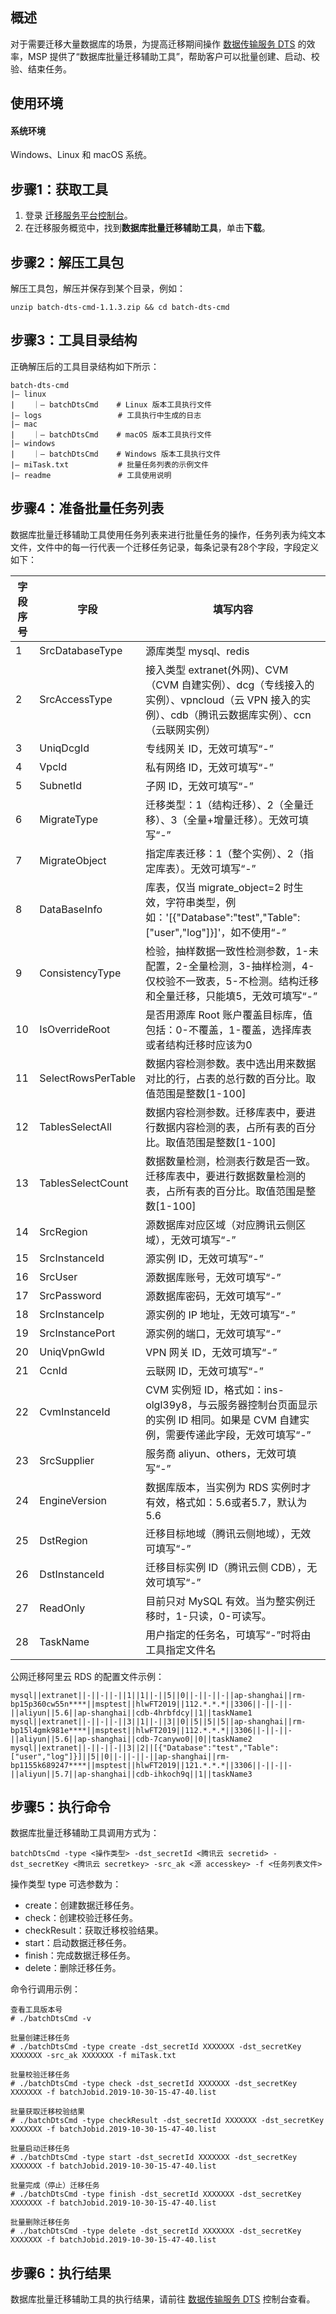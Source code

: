 ## 概述

对于需要迁移大量数据库的场景，为提高迁移期间操作 [数据传输服务 DTS](https://cloud.tencent.com/document/product/571) 的效率，MSP 提供了“数据库批量迁移辅助工具”，帮助客户可以批量创建、启动、校验、结束任务。


## 使用环境


#### 系统环境

Windows、Linux 和 macOS 系统。


## 步骤1：获取工具

1. 登录 [迁移服务平台控制台](https://console.cloud.tencent.com/msp)。
2. 在迁移服务概览中，找到**数据库批量迁移辅助工具**，单击**下载**。

## 步骤2：解压工具包

解压工具包，解压并保存到某个目录，例如：
```plaintext
unzip batch-dts-cmd-1.1.3.zip && cd batch-dts-cmd
```

## 步骤3：工具目录结构
正确解压后的工具目录结构如下所示：
```plaintext
batch-dts-cmd
|— linux
|    ｜— batchDtsCmd    # Linux 版本工具执行文件
|— logs                 # 工具执行中生成的日志
|— mac
|    ｜— batchDtsCmd    # macOS 版本工具执行文件
|— windows
|    ｜— batchDtsCmd    # Windows 版本工具执行文件
|— miTask.txt           # 批量任务列表的示例文件
|— readme               # 工具使用说明
```

## 步骤4：准备批量任务列表
数据库批量迁移辅助工具使用任务列表来进行批量任务的操作，任务列表为纯文本文件，文件中的每一行代表一个迁移任务记录，每条记录有28个字段，字段定义如下：
<table>
<thead>
<tr>
<th>字段序号</th>
<th>字段</th>
<th>填写内容</th>
</tr>
</thead>
<tbody><tr>
<td>1</td>
<td>SrcDatabaseType</td>
<td>源库类型 mysql、redis</td>
</tr>
<tr>
<td>2</td>
<td>SrcAccessType</td>
<td>接入类型 extranet(外网)、CVM（CVM 自建实例）、dcg（专线接入的实例）、vpncloud（云 VPN 接入的实例）、cdb（腾讯云数据库实例）、ccn（云联网实例）</td>
</tr>
<tr>
<td>3</td>
<td>UniqDcgId</td>
<td>专线网关 ID，无效可填写“-”</td>
</tr>
<tr>
<td>4</td>
<td>VpcId</td>
<td>私有网络 ID，无效可填写“-”</td>
</tr>
<tr>
<td>5</td>
<td>SubnetId</td>
<td>子网 ID，无效可填写“-”</td>
</tr>
<tr>
<td>6</td>
<td>MigrateType</td>
<td>迁移类型：1（结构迁移）、2（全量迁移）、3（全量+增量迁移）。无效可填写“-”</td>
</tr>
<tr>
<td>7</td>
<td>MigrateObject</td>
<td>指定库表迁移：1（整个实例）、2（指定库表）。无效可填写“-”</td>
</tr>
<tr>
<td>8</td>
<td>DataBaseInfo</td>
<td>库表，仅当 migrate_object=2 时生效，字符串类型，例如：'[{"Database":"test","Table":["user","log"]}]'，如不使用“-”</td>
</tr>
<tr>
<td>9</td>
<td>ConsistencyType</td>
<td>检验，抽样数据一致性检测参数，1-未配置，2-全量检测，3-抽样检测，4-仅校验不一致表，5-不检测。结构迁移和全量迁移，只能填5，无效可填写“-”</td>
</tr>
<tr>
<td>10</td>
<td>IsOverrideRoot</td>
<td>是否用源库 Root 账户覆盖目标库，值包括：0-不覆盖，1-覆盖，选择库表或者结构迁移时应该为0</td>
</tr>
<tr>
<td>11</td>
<td>SelectRowsPerTable</td>
<td>数据内容检测参数。表中选出用来数据对比的行，占表的总行数的百分比。取值范围是整数[1-100]</td>
</tr>
<tr>
<td>12</td>
<td>TablesSelectAll</td>
<td>数据内容检测参数。迁移库表中，要进行数据内容检测的表，占所有表的百分比。取值范围是整数[1-100]</td>
</tr>
<tr>
<td>13</td>
<td>TablesSelectCount</td>
<td>数据数量检测，检测表行数是否一致。迁移库表中，要进行数据数量检测的表，占所有表的百分比。取值范围是整数[1-100]</td>
</tr>
<tr>
<td>14</td>
<td>SrcRegion</td>
<td>源数据库对应区域（对应腾讯云侧区域），无效可填写“-”</td>
</tr>
<tr>
<td>15</td>
<td>SrcInstanceId</td>
<td>源实例 ID，无效可填写“-”</td>
</tr>
<tr>
<td>16</td>
<td>SrcUser</td>
<td>源数据库账号，无效可填写“-”</td>
</tr>
<tr>
<td>17</td>
<td>SrcPassword</td>
<td>源数据库密码，无效可填写“-”</td>
</tr>
<tr>
<td>18</td>
<td>SrcInstanceIp</td>
<td>源实例的 IP 地址，无效可填写“-”</td>
</tr>
<tr>
<td>19</td>
<td>SrcInstancePort</td>
<td>源实例的端口，无效可填写“-”</td>
</tr>
<tr>
<td>20</td>
<td>UniqVpnGwId</td>
<td>VPN 网关 ID，无效可填写“-”</td>
</tr>
<tr>
<td>21</td>
<td>CcnId</td>
<td>云联网 ID，无效可填写“-”</td>
</tr>
<tr>
<td>22</td>
<td>CvmInstanceId</td>
<td>CVM 实例短 ID，格式如：ins-olgl39y8，与云服务器控制台页面显示的实例 ID 相同。如果是 CVM 自建实例，需要传递此字段，无效可填写“-”</td>
</tr>
<tr>
<td>23</td>
<td>SrcSupplier</td>
<td>服务商 aliyun、others，无效可填写“-”</td>
</tr>
<tr>
<td>24</td>
<td>EngineVersion</td>
<td>数据库版本，当实例为 RDS 实例时才有效，格式如：5.6或者5.7，默认为5.6</td>
</tr>
<tr>
<td>25</td>
<td>DstRegion</td>
<td>迁移目标地域（腾讯云侧地域），无效可填写“-”</td>
</tr>
<tr>
<td>26</td>
<td>DstInstanceId</td>
<td>迁移目标实例 ID（腾讯云侧 CDB），无效可填写“-”</td>
</tr>
<tr>
<td>27</td>
<td>ReadOnly</td>
<td>目前只对 MySQL 有效。当为整实例迁移时，1-只读，0-可读写。</td>
</tr>
<tr>
<td>28</td>
<td>TaskName</td>
<td>用户指定的任务名，可填写“-”时将由工具指定文件名</td>
</tr>
</tbody></table>

公网迁移阿里云 RDS 的配置文件示例：
```plaintext
mysql||extranet||-||-||-||1||1||-||5||0||-||-||-||ap-shanghai||rm-bp15p360cw55n****||msptest||hlwFT2019||112.*.*.*||3306||-||-||-||aliyun||5.6||ap-shanghai||cdb-4hrbfdcy||1||taskName1
mysql||extranet||-||-||-||3||1||-||3||0||5||5||5||ap-shanghai||rm-bp15l4gmk981e****||msptest||hlwFT2019||112.*.*.*||3306||-||-||-||aliyun||5.6||ap-shanghai||cdb-7canywo0||0||taskName2
mysql||extranet||-||-||-||3||2||[{"Database":"test","Table":["user","log"]}]||5||0||-||-||-||ap-shanghai||rm-bp1155k689247****||msptest||hlwFT2019||121.*.*.*||3306||-||-||-||aliyun||5.7||ap-shanghai||cdb-ihkoch9q||1||taskName3
```

## 步骤5：执行命令
数据库批量迁移辅助工具调用方式为：
```plaintext
batchDtsCmd -type <操作类型> -dst_secretId <腾讯云 secretid> -dst_secretKey <腾讯云 secretkey> -src_ak <源 accesskey> -f <任务列表文件>
```
操作类型 type 可选参数为：
 - create：创建数据迁移任务。
 - check：创建校验迁移任务。
 - checkResult：获取迁移校验结果。
 - start：启动数据迁移任务。
 - finish：完成数据迁移任务。
 - delete：删除迁移任务。

命令行调用示例：
```plaintext
查看工具版本号
# ./batchDtsCmd -v

批量创建迁移任务
# ./batchDtsCmd -type create -dst_secretId XXXXXXX -dst_secretKey XXXXXXX -src_ak XXXXXXX -f miTask.txt

批量校验迁移任务
# ./batchDtsCmd -type check -dst_secretId XXXXXXX -dst_secretKey XXXXXXX -f batchJobid.2019-10-30-15-47-40.list

批量获取迁移校验结果
# ./batchDtsCmd -type checkResult -dst_secretId XXXXXXX -dst_secretKey XXXXXXX -f batchJobid.2019-10-30-15-47-40.list

批量启动迁移任务
# ./batchDtsCmd -type start -dst_secretId XXXXXXX -dst_secretKey XXXXXXX -f batchJobid.2019-10-30-15-47-40.list

批量完成（停止）迁移任务
# ./batchDtsCmd -type finish -dst_secretId XXXXXXX -dst_secretKey XXXXXXX -f batchJobid.2019-10-30-15-47-40.list

批量删除迁移任务
# ./batchDtsCmd -type delete -dst_secretId XXXXXXX -dst_secretKey XXXXXXX -f batchJobid.2019-10-30-15-47-40.list
```

## 步骤6：执行结果
数据库批量迁移辅助工具的执行结果，请前往 [数据传输服务 DTS](https://console.cloud.tencent.com/dts) 控制台查看。


